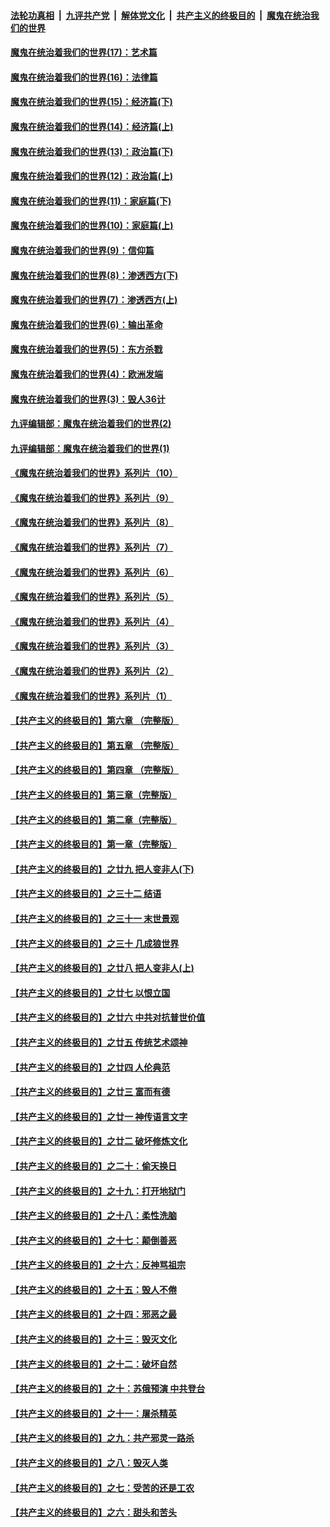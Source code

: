 

####  [法轮功真相](../../../../basic/blob/master/README.md?t=10260702) &nbsp;|&nbsp; [九评共产党](../../../../9ping.md/blob/master/README.md?t=10260702) &nbsp;|&nbsp; [解体党文化](../../../../jtdwh.md/blob/master/README.md?t=10260702)  &nbsp;|&nbsp; [共产主义的终极目的](../../../../gczydzjmd.md/blob/master/README.md?t=10260702) &nbsp;|&nbsp; [魔鬼在统治我们的世界](../../../../mgztzwmdsj.md/blob/master/README.md?t=10260702) 

#### [魔鬼在统治着我们的世界(17)：艺术篇](../pages/nsc422/n10499093.md?t=10260702) 

#### [魔鬼在统治着我们的世界(16)：法律篇](../pages/nsc422/n10485969.md?t=10260702) 

#### [魔鬼在统治着我们的世界(15)：经济篇(下)](../pages/nsc422/n10469975.md?t=10260702) 

#### [魔鬼在统治着我们的世界(14)：经济篇(上)](../pages/nsc422/n10457370.md?t=10260702) 

#### [魔鬼在统治着我们的世界(13)：政治篇(下)](../pages/nsc422/n10448270.md?t=10260702) 

#### [魔鬼在统治着我们的世界(12)：政治篇(上)](../pages/nsc422/n10444576.md?t=10260702) 

#### [魔鬼在统治着我们的世界(11)：家庭篇(下)](../pages/nsc422/n10440961.md?t=10260702) 

#### [魔鬼在统治着我们的世界(10)：家庭篇(上)](../pages/nsc422/n10435448.md?t=10260702) 

#### [魔鬼在统治着我们的世界(9)：信仰篇](../pages/nsc422/n10432159.md?t=10260702) 

#### [魔鬼在统治着我们的世界(8)：渗透西方(下)](../pages/nsc422/n10429603.md?t=10260702) 

#### [魔鬼在统治着我们的世界(7)：渗透西方(上)](../pages/nsc422/n10426013.md?t=10260702) 

#### [魔鬼在统治着我们的世界(6)：输出革命](../pages/nsc422/n10421536.md?t=10260702) 

#### [魔鬼在统治着我们的世界(5)：东方杀戮](../pages/nsc422/n10417707.md?t=10260702) 

#### [魔鬼在统治着我们的世界(4)：欧洲发端](../pages/nsc422/n10414890.md?t=10260702) 

#### [魔鬼在统治着我们的世界(3)：毁人36计](../pages/nsc422/n10411583.md?t=10260702) 

#### [九评编辑部：魔鬼在统治着我们的世界(2)](../pages/nsc422/n10410036.md?t=10260702) 

#### [九评编辑部：魔鬼在统治着我们的世界(1)](../pages/nsc422/n10406825.md?t=10260702) 

#### [《魔鬼在统治着我们的世界》系列片（10）](../pages/nsc422/n12292670.md?t=10260702) 

#### [《魔鬼在统治着我们的世界》系列片（9）](../pages/nsc422/n12290859.md?t=10260702) 

#### [《魔鬼在统治着我们的世界》系列片（8）](../pages/nsc422/n12287445.md?t=10260702) 

#### [《魔鬼在统治着我们的世界》系列片（7）](../pages/nsc422/n12283425.md?t=10260702) 

#### [《魔鬼在统治着我们的世界》系列片（6）](../pages/nsc422/n12282314.md?t=10260702) 

#### [《魔鬼在统治着我们的世界》系列片（5）](../pages/nsc422/n12281419.md?t=10260702) 

#### [《魔鬼在统治着我们的世界》系列片（4）](../pages/nsc422/n12274024.md?t=10260702) 

#### [《魔鬼在统治着我们的世界》系列片（3）](../pages/nsc422/n12271322.md?t=10260702) 

#### [《魔鬼在统治着我们的世界》系列片（2）](../pages/nsc422/n12269049.md?t=10260702) 

#### [《魔鬼在统治着我们的世界》系列片（1）](../pages/nsc422/n12267575.md?t=10260702) 

#### [【共产主义的终极目的】第六章 （完整版）](../pages/nsc422/n11428913.md?t=10260702) 

#### [【共产主义的终极目的】第五章 （完整版）](../pages/nsc422/n11428912.md?t=10260702) 

#### [【共产主义的终极目的】第四章 （完整版）](../pages/nsc422/n11428907.md?t=10260702) 

#### [【共产主义的终极目的】第三章（完整版）](../pages/nsc422/n11428848.md?t=10260702) 

#### [【共产主义的终极目的】第二章（完整版）](../pages/nsc422/n11428831.md?t=10260702) 

#### [【共产主义的终极目的】第一章（完整版）](../pages/nsc422/n11417651.md?t=10260702) 

#### [【共产主义的终极目的】之廿九 把人变非人(下)](../pages/nsc422/n11344140.md?t=10260702) 

#### [【共产主义的终极目的】之三十二 结语](../pages/nsc422/n11360535.md?t=10260702) 

#### [【共产主义的终极目的】之三十一 末世景观](../pages/nsc422/n11351129.md?t=10260702) 

#### [【共产主义的终极目的】之三十 几成狼世界](../pages/nsc422/n11348280.md?t=10260702) 

#### [【共产主义的终极目的】之廿八 把人变非人(上)](../pages/nsc422/n11340492.md?t=10260702) 

#### [【共产主义的终极目的】之廿七 以恨立国](../pages/nsc422/n11336944.md?t=10260702) 

#### [【共产主义的终极目的】之廿六 中共对抗普世价值](../pages/nsc422/n11324785.md?t=10260702) 

#### [【共产主义的终极目的】之廿五 传统艺术颂神](../pages/nsc422/n11296396.md?t=10260702) 

#### [【共产主义的终极目的】之廿四 人伦典范](../pages/nsc422/n11296397.md?t=10260702) 

#### [【共产主义的终极目的】之廿三 富而有德](../pages/nsc422/n11283598.md?t=10260702) 

#### [【共产主义的终极目的】之廿一 神传语言文字](../pages/nsc422/n11263265.md?t=10260702) 

#### [【共产主义的终极目的】之廿二 破坏修炼文化](../pages/nsc422/n11245728.md?t=10260702) 

#### [【共产主义的终极目的】之二十：偷天换日](../pages/nsc422/n11238846.md?t=10260702) 

#### [【共产主义的终极目的】之十九：打开地狱门](../pages/nsc422/n11206376.md?t=10260702) 

#### [【共产主义的终极目的】之十八：柔性洗脑](../pages/nsc422/n11199994.md?t=10260702) 

#### [【共产主义的终极目的】之十七：颠倒善恶](../pages/nsc422/n11179782.md?t=10260702) 

#### [【共产主义的终极目的】之十六：反神骂祖宗](../pages/nsc422/n11166798.md?t=10260702) 

#### [【共产主义的终极目的】之十五：毁人不倦](../pages/nsc422/n11166792.md?t=10260702) 

#### [【共产主义的终极目的】之十四：邪恶之最](../pages/nsc422/n11150249.md?t=10260702) 

#### [【共产主义的终极目的】之十三：毁灭文化](../pages/nsc422/n11135227.md?t=10260702) 

#### [【共产主义的终极目的】之十二：破坏自然](../pages/nsc422/n11135214.md?t=10260702) 

#### [【共产主义的终极目的】之十：苏俄预演 中共登台](../pages/nsc422/n11118424.md?t=10260702) 

#### [【共产主义的终极目的】之十一：屠杀精英](../pages/nsc422/n11118442.md?t=10260702) 

#### [【共产主义的终极目的】之九：共产邪灵一路杀](../pages/nsc422/n11114139.md?t=10260702) 

#### [【共产主义的终极目的】之八：毁灭人类](../pages/nsc422/n11108503.md?t=10260702) 

#### [【共产主义的终极目的】之七：受苦的还是工农](../pages/nsc422/n11101809.md?t=10260702) 

#### [【共产主义的终极目的】之六：甜头和苦头](../pages/nsc422/n11096971.md?t=10260702) 

